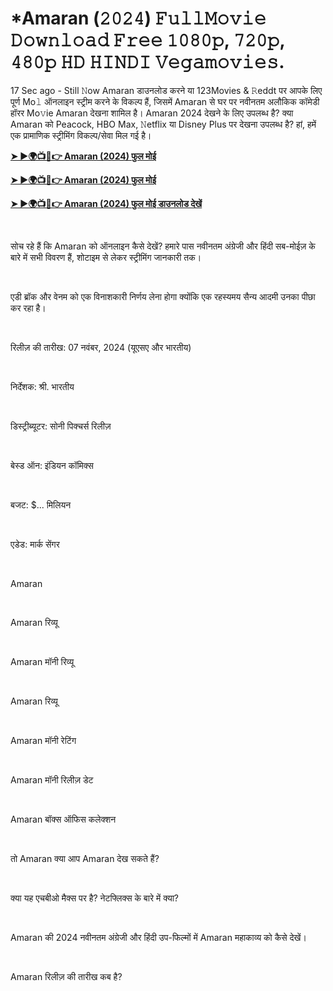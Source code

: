 <h1 style="text-align: left;">*Amaran (𝟸𝟶𝟸𝟺) 𝙵𝚞𝚕𝚕𝙼𝚘𝚟𝚒𝚎 𝙳𝚘𝚠𝚗𝚕𝚘𝚊𝚍 𝙵𝚛𝚎𝚎 𝟷𝟶𝟾𝟶𝚙, 𝟽𝟸𝟶𝚙, 𝟺𝟾𝟶𝚙 𝙷𝙳 𝙷𝙸𝙽𝙳𝙸 𝚅𝚎𝚐𝚊𝚖𝚘𝚟𝚒𝚎𝚜.</h1><p>17 Sec ago - Still 𝙽ow Amaran डाउनलोड करने या 123Movies &amp; 𝚁eddt पर आपके लिए पूर्ण Mo𝚕 ऑनलाइन स्ट्रीम करने के विकल्प हैं, जिसमें Amaran से घर पर नवीनतम अलौकिक कॉमेडी हॉरर Mo𝚟ie Amaran देखना शामिल है। Amaran 2024 देखने के लिए उपलब्ध है? क्या Amaran को Peacock, HBO Max, 𝙽etflix या Disney Plus पर देखना उपलब्ध है? हां, हमें एक प्रामाणिक स्ट्रीमिंग विकल्प/सेवा मिल गई है।</p><p><a href="https://t.co/4fyEqy4hDe" target="_blank"><b>➤ ►🌍📺📱👉 Amaran (2024) फुल मोई</b></a></p><p><a href="https://t.co/10QRZG5gIQ" target="_blank"><b>➤ ►🌍📺📱👉 Amaran (2024) फुल मोई</b></a></p><p><a href="https://t.co/4fyEqy4hDe" target="_blank"><b>➤ ►🌍📺📱👉 Amaran (2024) फुल मोई डाउनलोड देखें</b></a></p><p><br /></p><p>सोच रहे हैं कि Amaran को ऑनलाइन कैसे देखें? हमारे पास नवीनतम अंग्रेजी और हिंदी सब-मोईज़ के बारे में सभी विवरण हैं, शोटाइम से लेकर स्ट्रीमिंग जानकारी तक।</p><p><br /></p><p>एडी ब्रॉक और वेनम को एक विनाशकारी निर्णय लेना होगा क्योंकि एक रहस्यमय सैन्य आदमी उनका पीछा कर रहा है।</p><p><br /></p><p>रिलीज़ की तारीख: 07 नवंबर, 2024 (यूएसए और भारतीय)</p><p><br /></p><p>निर्देशक: श्री. भारतीय</p><p><br /></p><p>डिस्ट्रीब्यूटर: सोनी पिक्चर्स रिलीज़</p><p><br /></p><p>बेस्ड ऑन: इंडियन कॉमिक्स</p><p><br /></p><p>बजट: $... मिलियन</p><p><br /></p><p>एडेड: मार्क सेंगर</p><p><br /></p><p>Amaran</p><p><br /></p><p>Amaran रिव्यू</p><p><br /></p><p>Amaran मॉनी रिव्यू</p><p><br /></p><p>Amaran रिव्यू</p><p><br /></p><p>Amaran मॉनी रेटिंग</p><p><br /></p><p>Amaran मॉनी रिलीज़ डेट</p><p><br /></p><p>Amaran बॉक्स ऑफिस कलेक्शन</p><p><br /></p><p>तो Amaran क्या आप Amaran देख सकते हैं?</p><p><br /></p><p>क्या यह एचबीओ मैक्स पर है? नेटफ्लिक्स के बारे में क्या?</p><p><br /></p><p>Amaran की 2024 नवीनतम अंग्रेजी और हिंदी उप-फिल्मों में Amaran महाकाव्य को कैसे देखें।</p><p><br /></p><p>Amaran रिलीज़ की तारीख कब है?</p>

